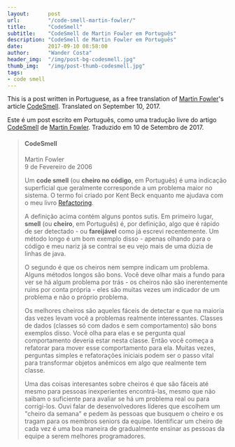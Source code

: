 ```yaml
---
layout:      post
url:         "/code-smell-martin-fowler/"
title:       "CodeSmell"
subtitle:    "CodeSmell de Martin Fowler em Português"
description: "CodeSmell de Martin Fowler em Português"
date:        2017-09-10 08:58:00
author:      "Wander Costa"
header_img:  "/img/post-bg-codesmell.jpg"
thumb_img:   "/img/post-thumb-codesmell.jpg"
tags:
- code smell
---
```


This is a post written in Portuguese, as a free translation of [Martin Fowler][martinfowler]'s article [CodeSmell][codesmell]. Translated on September 10, 2017.

Este é um post escrito em Português, como uma tradução livre do artigo [CodeSmell][codesmell] de [Martin Fowler][martinfowler]. Traduzido em 10 de Setembro de 2017.<!--more-->

> #### CodeSmell ######
> Martin Fowler<br>
> 9 de Fevereiro de 2006
>
>
> Um **code smell** (ou **cheiro no código**, em Português) é uma indicação superficial que geralmente corresponde a um problema maior no sistema. O termo foi criado por Kent Beck enquanto me ajudava com o meu livro [Refactoring][refactoring].
> 
> A definição acima contém alguns pontos sutis. Em primeiro lugar, **smell** (ou **cheiro**, em Português) é, por definição, algo que é rápido de ser detectado - ou **fareijável** como já escrevi recentemente. Um método longo é um bom exemplo disso - apenas olhando para o código e meu nariz já se contrai se eu vejo mais de uma dúzia de linhas de java.
> 
> O segundo é que os cheiros nem sempre indicam um problema. Alguns métodos longos são bons. Você deve olhar mais a fundo para ver se há algum problema por trás - os cheiros não são inerentemente ruins por conta própria - eles são muitas vezes um indicador de um problema e não o próprio problema.
> 
> Os melhores cheiros são aqueles fáceis de detectar e que na maioria das vezes levam você a problemas realmente interessantes. Classes de dados (classes só com dados e sem comportamento) são bons exemplos disso. Você olha para elas e se pergunta qual comportamento deveria estar nesta classe. Então você começa a refatorar para mover esse comportamento para ela. Muitas vezes, perguntas simples e refatorações iniciais podem ser o passo vital para transformar objetos anêmicos em algo que realmente tem classe.
> 
> Uma das coisas interesantes sobre cheiros é que são fáceis até mesmo para pessoas inexperientes encontrá-las, mesmo que não saibam o suficiente para avaliar se há um problema real ou para corrigi-los. Ouvi falar de desenvolvedores líderes que escolhem um "cheiro da semana" e pedem às pessoas que busquem o cheiro e os tragam para os membros seniors da equipe. Identificar um cheiro de cada vez é uma boa maneira de gradualmente ensinar as pessoas da equipe a serem melhores programadores.

[pic]:https://martinfowler.com/mf.jpg
[martinfowler]:https://martinfowler.com
[codesmell]:https://martinfowler.com/bliki/CodeSmell.html
[refactoring]:https://martinfowler.com/books/refactoring.html
